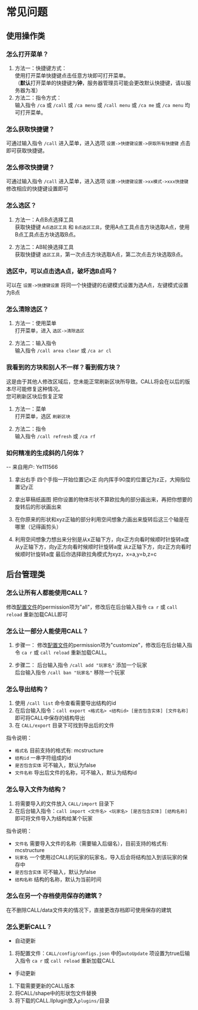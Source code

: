 # 常见问题
## 使用操作类
### 怎么打开菜单？
1. 方法一：快捷键方式：  
使用打开菜单快捷键点击任意方块即可打开菜单。  
（**默认**打开菜单的快捷键为**钟**，服务器管理员可能会更改默认快捷键，请以服务器为准）
2. 方法二：指令方式：  
输入指令 `/ca` 或 `/call` 或 `/ca menu` 或 `/call menu` 或 `/ca me` 或 `/ca menu` 均可打开菜单。

### 怎么获取快捷键？
可通过输入指令 `/call` 进入菜单，进入选项 `设置->快捷键设置->获取所有快捷键` 点击即可获取快捷键。

### 怎么修改快捷键？
可通过输入指令 `/call` 进入菜单，进入选项 `设置->快捷键设置->xx模式->xxx快捷键` 修改相应的快捷键设置即可

### 怎么选区？
1. 方法一：A点B点选择工具  
获取快捷键 `A点选区工具` 和 `B点选区工具`，使用A点工具点击方块选取A点，使用B点工具点击方块选取B点。

2. 方法二：AB轮换选择工具  
获取快捷键 `选区工具`，第一次点击方块选取A点，第二次点击方块选取B点。

### 选区中，可以点击选A点，破坏选B点吗？
可以在 `设置->快捷键设置` 将同一个快捷键的右键模式设置为选A点，左键模式设置为B点

### 怎么清除选区？
1. 方法一：使用菜单  
打开菜单，进入 `选区->清除选区`

2. 方法二：输入指令  
输入指令 `/call area clear` 或 `/ca ar cl`

### 我看到的方块和别人不一样？看到假方块？
这是由于其他人修改区域后，您未能正常刷新区块所导致。CALL将会在以后的版本尽可能修复这种情况。  
您可刷新区块后恢复正常
1. 方法一：菜单  
打开菜单，选区 `刷新区块`

2. 方法二：指令  
输入指令 `/call refresh` 或 `/ca rf`

### 如何精准的生成斜的几何体？
-- 来自用户: Ye111566

1. 拿出右手 四个手指一开始位置记x正 向内挥手90度的位置记为z正，大拇指位置记y正

2. 拿出草稿纸画图 把你设置的物体形状不算欧拉角的部分画出来，再把你想要的旋转后的形状画出来

3. 在你原来的形状和xyz正轴的部分利用空间想象力画出来旋转后这三个轴是在哪里（记得画剪头）

4. 利用空间想象力想出来分别是从x正轴下方，向x正方向看时候顺时针旋转a度 
从y正轴下方，向y正方向看时候顺时针旋转a度
从z正轴下方，向z正方向看时候顺时针旋转a度
最后你选择欧拉角模式为xyz，x=a,y=b,z=c


## 后台管理类
### 怎么让所有人都能使用CALL？
修改[配置文件](user/config)的permission项为"all"，修改后在后台输入指令 `ca r` 或 `call reload` 重新加载CALL即可

### 怎么让一部分人能使用CALL？
1. 步骤一：
修改[配置文件](user/config)的permission项为"customize"，修改后在后台输入指令 `ca r` 或 `call reload` 重新加载CALL。

2. 步骤二：
后台输入指令 `/call add "玩家名"` 添加一个玩家  
后台输入指令 `/call ban "玩家名"` 移除一个玩家

### 怎么导出结构？
1. 使用 `/call list` 命令查看需要导出结构的id
2. 在后台输入指令：`call export <格式名> <结构id> [是否包含实体] [文件名称]` 即可将CALL中保存的结构导出 
3. 在 `CALL/export` 目录下可找到导出后的文件

指令说明：
- `格式名` 目前支持的格式有: mcstructure
- `结构id` 一串字符组成的id
- `是否包含实体` 可不输入，默认为false
- `文件名称` 导出后文件的名称，可不输入，默认为结构id

### 怎么导入文件为结构？
1. 将需要导入的文件放入 `CALL/import` 目录下
2. 在后台输入指令：`call import <文件名> <玩家名> [是否包含实体] [结构名称]` 即可将文件导入为结构给某个玩家

指令说明：
- `文件名` 需要导入文件的名称（需要输入后缀名），目前支持的格式有: mcstructure
- `玩家名` 一个使用过CALL的玩家的玩家名，导入后会将结构加入到该玩家的保存中
- `是否包含实体` 可不输入，默认为false
- `结构名称` 结构的名称，默认为当前时间

### 怎么在另一个存档使用保存的建筑？
在不删除CALL/data文件夹的情况下，直接更改存档即可使用保存的建筑

### 怎么更新CALL？
- 自动更新
1. 将配置文件：`CALL/config/configs.json` 中的`autoUpdate` 项设置为true后输入指令 `ca r` 或 `call reload` 重新加载CALL

- 手动更新
1. 下载需要更新的CALL版本
2. 将CALL/shape中的形状包文件替换
3. 将下载的CALL.llplugin放入`plugins/`目录

